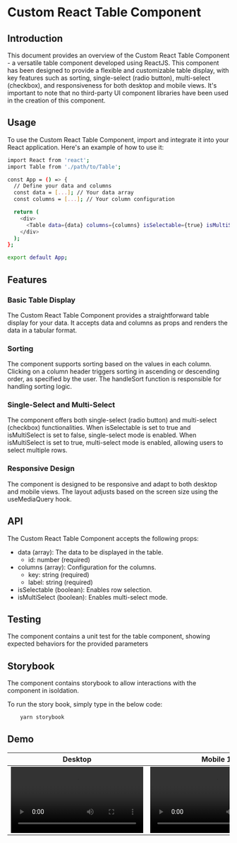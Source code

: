 # Custom React Table Component

## Introduction

This document provides an overview of the Custom React Table Component - a versatile table component developed using ReactJS. This component has been designed to provide a flexible and customizable table display, with key features such as sorting, single-select (radio button), multi-select (checkbox), and responsiveness for both desktop and mobile views. It's important to note that no third-party UI component libraries have been used in the creation of this component.

## Usage

To use the Custom React Table Component, import and integrate it into your React application. Here's an example of how to use it:

```bash
import React from 'react';
import Table from './path/to/Table';

const App = () => {
  // Define your data and columns
  const data = [...]; // Your data array
  const columns = [...]; // Your column configuration

  return (
    <div>
      <Table data={data} columns={columns} isSelectable={true} isMultiSelect={true} />
    </div>
  );
};

export default App;
```

## Features

### Basic Table Display

The Custom React Table Component provides a straightforward table display for your data. It accepts data and columns as props and renders the data in a tabular format.

### Sorting

The component supports sorting based on the values in each column. Clicking on a column header triggers sorting in ascending or descending order, as specified by the user. The handleSort function is responsible for handling sorting logic.

### Single-Select and Multi-Select

The component offers both single-select (radio button) and multi-select (checkbox) functionalities. When isSelectable is set to true and isMultiSelect is set to false, single-select mode is enabled. When isMultiSelect is set to true, multi-select mode is enabled, allowing users to select multiple rows.

### Responsive Design

The component is designed to be responsive and adapt to both desktop and mobile views. The layout adjusts based on the screen size using the useMediaQuery hook.

## API

The Custom React Table Component accepts the following props:

- data (array): The data to be displayed in the table.
  - id: number (required)
- columns (array): Configuration for the columns.
  - key: string (required)
  - label: string (required)
- isSelectable (boolean): Enables row selection.
- isMultiSelect (boolean): Enables multi-select mode.

## Testing

The component contains a unit test for the table component, showing expected behaviors for the provided parameters

## Storybook

The component contains storybook to allow interactions with the component in isoldation.

To run the story book, simply type in the below code:

```bash
    yarn storybook
```

## Demo

| Desktop | Mobile 1 | Mobile 2 |
| ------------- | ------------- | ------------- |
| <video src="https://github.com/DJPajares/custom-react-table-component/assets/91174577/807c3ff8-991a-405b-a605-c556b68eb895" />l  | <video src="https://github.com/DJPajares/custom-react-table-component/assets/91174577/49f2d1a6-c5f0-47cd-aa71-1601987b360d" /> | <video src="https://github.com/DJPajares/custom-react-table-component/assets/91174577/3aeb4ce8-7828-4841-b234-64858a6eb084" /> |
